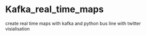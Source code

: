 # Kafka_real_time_maps
create real time maps with kafka and python bus line
with twitter visialisation 
